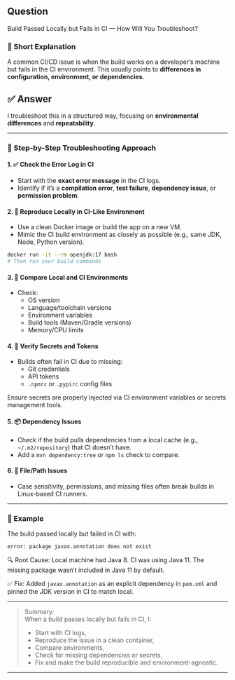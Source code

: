 ## Question  
Build Passed Locally but Fails in CI — How Will You Troubleshoot?

### 📝 Short Explanation  
A common CI/CD issue is when the build works on a developer’s machine but fails in the CI environment. This usually points to **differences in configuration, environment, or dependencies**.

## ✅ Answer  

I troubleshoot this in a structured way, focusing on **environmental differences** and **repeatability**.

---

### 🧭 Step-by-Step Troubleshooting Approach

#### 1. ✅ **Check the Error Log in CI**
- Start with the **exact error message** in the CI logs.
- Identify if it’s a **compilation error**, **test failure**, **dependency issue**, or **permission problem**.

#### 2. 🧪 **Reproduce Locally in CI-Like Environment**
- Use a clean Docker image or build the app on a new VM.
- Mimic the CI build environment as closely as possible (e.g., same JDK, Node, Python version).

```bash
docker run -it --rm openjdk:17 bash
# Then run your build commands
```

#### 3. 🔁 **Compare Local and CI Environments**
- Check:
  - OS version
  - Language/toolchain versions
  - Environment variables
  - Build tools (Maven/Gradle versions)
  - Memory/CPU limits

#### 4. 🔐 **Verify Secrets and Tokens**
- Builds often fail in CI due to missing:
  - Git credentials
  - API tokens
  - `.npmrc` or `.pypirc` config files

Ensure secrets are properly injected via CI environment variables or secrets management tools.

#### 5. 📦 **Dependency Issues**
- Check if the build pulls dependencies from a local cache (e.g., `~/.m2/repository`) that CI doesn’t have.
- Add a `mvn dependency:tree` or `npm ls` check to compare.

#### 6. 📁 **File/Path Issues**
- Case sensitivity, permissions, and missing files often break builds in Linux-based CI runners.

---

### 🧠 Example

The build passed locally but failed in CI with:
```
error: package javax.annotation does not exist
```

🔍 Root Cause: Local machine had Java 8. CI was using Java 11. The missing package wasn’t included in Java 11 by default.

✅ Fix: Added `javax.annotation` as an explicit dependency in `pom.xml` and pinned the JDK version in CI to match local.

---

> Summary:  
> When a build passes locally but fails in CI, I:
> - Start with CI logs,
> - Reproduce the issue in a clean container,
> - Compare environments,
> - Check for missing dependencies or secrets,
> - Fix and make the build reproducible and environment-agnostic.

---
